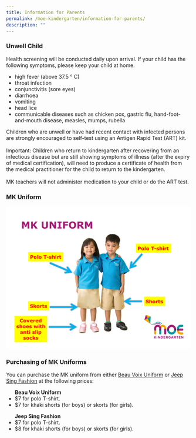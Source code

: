 ```yaml
---
title: Information for Parents
permalink: /moe-kindergarten/information-for-parents/
description: ""
---
```

<h3><b>Unwell Child</b></h3>
<p>Health screening will be conducted daily upon arrival. If your child has the following symptoms, please keep your child at home.</p>
<ul><li>high fever (above 37.5 ° C)</li>
<li>throat infection</li>
<li>conjunctivitis (sore eyes)</li>
<li>diarrhoea</li>
<li>vomiting</li>
<li>head lice</li>
<li>communicable diseases such as chicken pox, gastric flu, hand-foot-and-mouth disease, measles, mumps, rubella</li></ul><p></p>
<p>Children who are unwell or have had recent contact with infected persons are strongly encouraged to self-test using an Antigen Rapid Test (ART) kit.<br><br>
Important: Children who return to kindergarten after recovering from an infectious disease but are still showing symptoms of illness (after the expiry of medical certification), will need to produce a certificate of health from the medical practitioner for the child to return to the kindergarten.<br><br>
MK teachers will not administer medication to your child or do the ART test.<br></p>
<h3><b>MK Uniform</b></h3>
<p></p><center><img src="/images/mkuniform.png"></center><p></p>
<h3><b>Purchasing of MK Uniforms</b></h3>
<p>You can purchase the MK uniform from either <a href="https://www.beauvoix.com.sg/products-category/preschool" target="_blank" rel="noopener">Beau Voix Uniform</a> or <a href="https://jeepsinguniform.com/collections/moe-kindergarten-uniforms" target="_blank" rel="noopener">Jeep Sing Fashion</a> at the following prices:</p>
<p></p><ul><b>Beau Voix Uniform</b>
	<li>$7 for polo T-shirt.</li>
	<li>$7 for khaki shorts (for boys) or skorts (for girls).</li></ul>
<ul><b>Jeep Sing Fashion</b>
	<li>$7 for polo T-shirt.</li>
	<li>$8 for khaki shorts (for boys) or skorts (for girls).</li></ul><p></p>